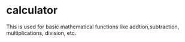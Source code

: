 # calculator
This is used for basic mathematical functions like addtion,subtraction, multiplications, division, etc.
